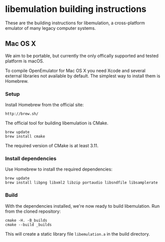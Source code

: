 # libemulation building instructions

These are the building instructions for libemulation, a cross-platform emulator of many legacy computer systems.

## Mac OS X
We aim to be portable, but currently the only offically supported and tested platform is macOS.

To compile OpenEmulator for Mac OS X you need Xcode and several external libraries not available by default. The simplest way to install them is Homebrew.

### Setup
Install Homebrew from the official site:

	http://brew.sh/

The official tool for building libemulation is CMake.

	brew update
	brew install cmake

The required version of CMake is at least 3.11.

### Install dependencies
Use Homebrew to install the required dependencies:

	brew update
	brew install libpng libxml2 libzip portaudio libsndfile libsamplerate

### Build
With the dependencies installed, we're now ready to build libemulation. Run from the cloned repository:

	cmake -H. -B_builds
	cmake --build _builds

This will create a static library file `libemulation.a` in the build directory.
